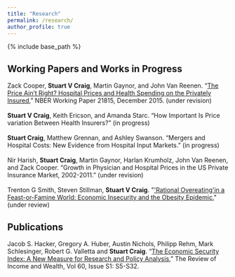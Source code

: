 ```yaml
---
title: "Research"
permalink: /research/
author_profile: true
---
```


{% include base_path %}


<H2>Working Papers and Works in Progress</H2>
Zack Cooper, <b>Stuart V Craig</b>, Martin Gaynor, and John Van Reenen. “<a href="http://www.nber.org/papers/w21815">The Price Ain’t Right? Hospital Prices and Health Spending on the Privately Insured</a>,” NBER Working Paper 21815, December 2015. (under revision)
<br><br>
<b>Stuart V Craig</b>, Keith Ericson, and Amanda Starc. “How Important Is Price variation Between Health Insurers?” (in progress)
<br><br>
<b>Stuart Craig</b>, Matthew Grennan, and Ashley Swanson. “Mergers and Hospital Costs: New Evidence from Hospital Input Markets.” (in progress)
<br><br>
Nir Harish, <b>Stuart Craig</b>, Martin Gaynor, Harlan Krumholz, John Van Reenen, and Zack Cooper. “Growth in Physician and Hospital Prices in the US Private Insurance Market, 2002-2011.” (under revision)
<br><br>
Trenton G Smith, Steven Stillman, <b>Stuart V Craig</b>. "<a href="https://papers.ssrn.com/sol3/papers.cfm?abstract_id=3029825">'Rational Overeating'in a Feast-or-Famine World: Economic Insecurity and the Obesity Epidemic.</a>" (under review)

<H2>Publications</H2>
Jacob S. Hacker, Gregory A. Huber, Austin Nichols, Philipp Rehm, Mark Schlesinger, Robert G. Valletta and <b>Stuart Craig</b>. “<a href="http://onlinelibrary.wiley.com/doi/10.1111/roiw.12053/full">The Economic Security Index: A New Measure for Research and Policy Analysis</a>,” The Review of Income and Wealth, Vol 60, Issue S1: S5-S32.
